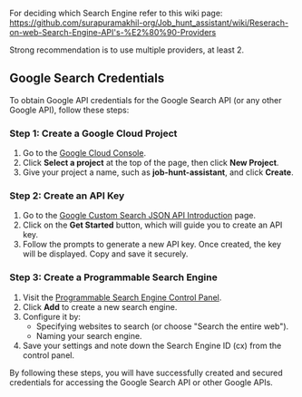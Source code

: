 For deciding which Search Engine refer to this wiki page: https://github.com/surapuramakhil-org/Job_hunt_assistant/wiki/Reserach-on-web-Search-Engine-API's-%E2%80%90-Providers

Strong recommendation is to use multiple providers, at least 2.


## Google Search Credentials

To obtain Google API credentials for the Google Search API (or any other Google API), follow these steps:

### Step 1: Create a Google Cloud Project
1. Go to the [Google Cloud Console](https://console.cloud.google.com/).
2. Click **Select a project** at the top of the page, then click **New Project**.
3. Give your project a name, such as **job-hunt-assistant**, and click **Create**.

### Step 2: Create an API Key
1. Go to the [Google Custom Search JSON API Introduction](https://developers.google.com/custom-search/v1/overview) page.
2. Click on the **Get Started** button, which will guide you to create an API key.
3. Follow the prompts to generate a new API key. Once created, the key will be displayed. Copy and save it securely.

### Step 3: Create a Programmable Search Engine
1. Visit the [Programmable Search Engine Control Panel](https://cse.google.com/cse/).
2. Click **Add** to create a new search engine.
3. Configure it by:
    - Specifying websites to search (or choose "Search the entire web").
    - Naming your search engine.
4. Save your settings and note down the Search Engine ID (cx) from the control panel.

By following these steps, you will have successfully created and secured credentials for accessing the Google Search API or other Google APIs. 